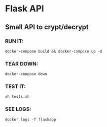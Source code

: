 # Flask API

## Small API to crypt/decrypt

### RUN IT:
`docker-compose build && docker-compose up -d`

### TEAR DOWN:
`docker-compose down`

### TEST IT:
`sh tests.sh`

### SEE LOGS:
`docker logs -f flaskapp`
